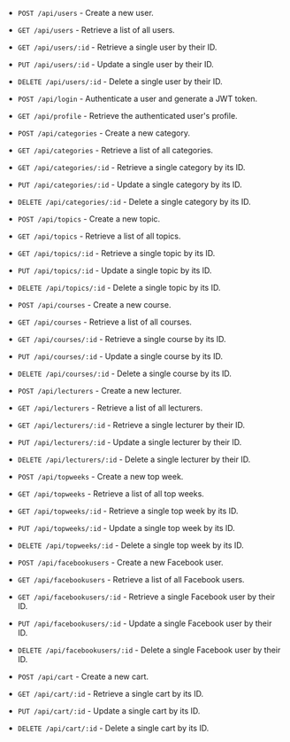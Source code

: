 -   `POST /api/users` - Create a new user.

-   `GET /api/users` - Retrieve a list of all users.

-   `GET /api/users/:id` - Retrieve a single user by their ID.

-   `PUT /api/users/:id` - Update a single user by their ID.

-   `DELETE /api/users/:id` - Delete a single user by their ID.

-   `POST /api/login` - Authenticate a user and generate a JWT token.

-   `GET /api/profile` - Retrieve the authenticated user's profile.

-   `POST /api/categories` - Create a new category.

-   `GET /api/categories` - Retrieve a list of all categories.

-   `GET /api/categories/:id` - Retrieve a single category by its ID.

-   `PUT /api/categories/:id` - Update a single category by its ID.

-   `DELETE /api/categories/:id` - Delete a single category by its ID.

-   `POST /api/topics` - Create a new topic.

-   `GET /api/topics` - Retrieve a list of all topics.

-   `GET /api/topics/:id` - Retrieve a single topic by its ID.

-   `PUT /api/topics/:id` - Update a single topic by its ID.

-   `DELETE /api/topics/:id` - Delete a single topic by its ID.

-   `POST /api/courses` - Create a new course.

-   `GET /api/courses` - Retrieve a list of all courses.

-   `GET /api/courses/:id` - Retrieve a single course by its ID.

-   `PUT /api/courses/:id` - Update a single course by its ID.

-   `DELETE /api/courses/:id` - Delete a single course by its ID.

-   `POST /api/lecturers` - Create a new lecturer.

-   `GET /api/lecturers` - Retrieve a list of all lecturers.

-   `GET /api/lecturers/:id` - Retrieve a single lecturer by their ID.

-   `PUT /api/lecturers/:id` - Update a single lecturer by their ID.

-   `DELETE /api/lecturers/:id` - Delete a single lecturer by their ID.

-   `POST /api/topweeks` - Create a new top week.

-   `GET /api/topweeks` - Retrieve a list of all top weeks.

-   `GET /api/topweeks/:id` - Retrieve a single top week by its ID.

-   `PUT /api/topweeks/:id` - Update a single top week by its ID.

-   `DELETE /api/topweeks/:id` - Delete a single top week by its ID.

-   `POST /api/facebookusers` - Create a new Facebook user.

-   `GET /api/facebookusers` - Retrieve a list of all Facebook users.

-   `GET /api/facebookusers/:id` - Retrieve a single Facebook user by their ID.

-   `PUT /api/facebookusers/:id` - Update a single Facebook user by their ID.

-   `DELETE /api/facebookusers/:id` - Delete a single Facebook user by their ID.

-   `POST /api/cart` - Create a new cart.

-   `GET /api/cart/:id` - Retrieve a single cart by its ID.

-   `PUT /api/cart/:id` - Update a single cart by its ID.

-   `DELETE /api/cart/:id` - Delete a single cart by its ID.
